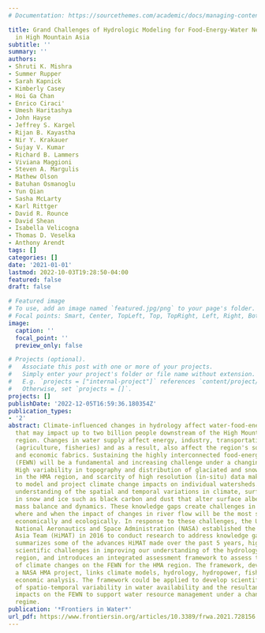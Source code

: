 ```yaml
---
# Documentation: https://sourcethemes.com/academic/docs/managing-content/

title: Grand Challenges of Hydrologic Modeling for Food-Energy-Water Nexus Security
  in High Mountain Asia
subtitle: ''
summary: ''
authors:
- Shruti K. Mishra
- Summer Rupper
- Sarah Kapnick
- Kimberly Casey
- Hoi Ga Chan
- Enrico Ciraci'
- Umesh Haritashya
- John Hayse
- Jeffrey S. Kargel
- Rijan B. Kayastha
- Nir Y. Krakauer
- Sujay V. Kumar
- Richard B. Lammers
- Viviana Maggioni
- Steven A. Margulis
- Mathew Olson
- Batuhan Osmanoglu
- Yun Qian
- Sasha McLarty
- Karl Rittger
- David R. Rounce
- David Shean
- Isabella Velicogna
- Thomas D. Veselka
- Anthony Arendt
tags: []
categories: []
date: '2021-01-01'
lastmod: 2022-10-03T19:28:50-04:00
featured: false
draft: false

# Featured image
# To use, add an image named `featured.jpg/png` to your page's folder.
# Focal points: Smart, Center, TopLeft, Top, TopRight, Left, Right, BottomLeft, Bottom, BottomRight.
image:
  caption: ''
  focal_point: ''
  preview_only: false

# Projects (optional).
#   Associate this post with one or more of your projects.
#   Simply enter your project's folder or file name without extension.
#   E.g. `projects = ["internal-project"]` references `content/project/deep-learning/index.md`.
#   Otherwise, set `projects = []`.
projects: []
publishDate: '2022-12-05T16:59:36.180354Z'
publication_types:
- '2'
abstract: Climate-influenced changes in hydrology affect water-food-energy security
  that may impact up to two billion people downstream of the High Mountain Asia (HMA)
  region. Changes in water supply affect energy, industry, transportation, and ecosystems
  (agriculture, fisheries) and as a result, also affect the region's social, environmental,
  and economic fabrics. Sustaining the highly interconnected food-energy-water nexus
  (FEWN) will be a fundamental and increasing challenge under a changing climate regime.
  High variability in topography and distribution of glaciated and snow-covered areas
  in the HMA region, and scarcity of high resolution (in-situ) data make it difficult
  to model and project climate change impacts on individual watersheds. We lack basic
  understanding of the spatial and temporal variations in climate, surface impurities
  in snow and ice such as black carbon and dust that alter surface albedo, and glacier
  mass balance and dynamics. These knowledge gaps create challenges in predicting
  where and when the impact of changes in river flow will be the most significant
  economically and ecologically. In response to these challenges, the United States
  National Aeronautics and Space Administration (NASA) established the High Mountain
  Asia Team (HiMAT) in 2016 to conduct research to address knowledge gaps. This paper
  summarizes some of the advances HiMAT made over the past 5 years, highlights the
  scientific challenges in improving our understanding of the hydrology of the HMA
  region, and introduces an integrated assessment framework to assess the impacts
  of climate changes on the FEWN for the HMA region. The framework, developed under
  a NASA HMA project, links climate models, hydrology, hydropower, fish biology, and
  economic analysis. The framework could be applied to develop scientific understanding
  of spatio-temporal variability in water availability and the resultant downstream
  impacts on the FEWN to support water resource management under a changing climate
  regime.
publication: '*Frontiers in Water*'
url_pdf: https://www.frontiersin.org/articles/10.3389/frwa.2021.728156
---
```

